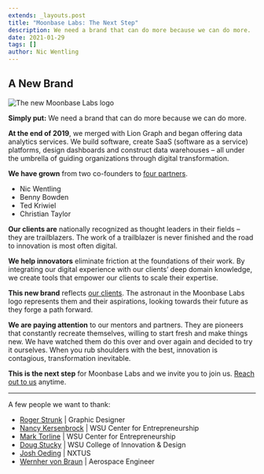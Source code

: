 ```yaml
---
extends: _layouts.post
title: "Moonbase Labs: The Next Step"
description: We need a brand that can do more because we can do more.
date: 2021-01-29
tags: []
author: Nic Wentling
---
```


## A New Brand

![The new Moonbase Labs logo](/assets/images/blog/the-next-step.png)

**Simply put:** We need a brand that can do more because we can do more.

**At the end of 2019**, we merged with Lion Graph and began offering data analytics services. We build software, create SaaS (software as a service) platforms, design dashboards and construct data warehouses – all under the umbrella of guiding organizations through digital transformation.

**We have grown** from two co-founders to [four partners](/about).

 * Nic Wentling
 * Benny Bowden
 * Ted Kriwiel
 * Christian Taylor

**Our clients are** nationally recognized as thought leaders in their fields – they are trailblazers. The work of a trailblazer is never finished and the road to innovation is most often digital.

**We help innovators** eliminate friction at the foundations of their work. By integrating our digital experience with our clients’ deep domain knowledge, we create tools that empower our clients to scale their expertise.

**This new brand** reflects [our clients](/case-studies). The astronaut in the Moonbase Labs logo represents them and their aspirations, looking towards their future as they forge a path forward.

**We are paying attention** to our mentors and partners. They are pioneers that constantly recreate themselves, willing to start fresh and make things new. We have watched them do this over and over again and decided to try it ourselves. When you rub shoulders with the best, innovation is contagious, transformation inevitable.

**This is the next step** for Moonbase Labs and we invite you to join us. [Reach out to us](https://form.asana.com/?k=UGChj8QUhBXNpBlEoAcBVg&d=359352374091689) anytime.

___

A few people we want to thank:

 * [Roger Strunk](https://www.rogerstrunk.com) | Graphic Designer
 * [Nancy Kersenbrock](https://www.linkedin.com/in/nancy-kersenbrock-68770122/) | WSU Center for Entrepreneurship
 * [Mark Torline](https://www.linkedin.com/in/mark-torline-1b025917/) | WSU Center for Entrepreneurship
 * [Doug Stucky](https://www.linkedin.com/in/doug-stucky-4a23471/) | WSU College of Innovation & Design
 * [Josh Oeding](https://nxtus.io/our-team/) | NXTUS
 * [Wernher von Braun](https://en.wikipedia.org/wiki/Wernher_von_Braun) | Aerospace Engineer
